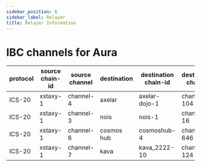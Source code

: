 ```yaml
---
sidebar_position: 8
sidebar_label: Relayer
title: Relayer Information
---
```


# IBC channels for Aura

| protocol | source chain-id | source channel | destination | destination chain-id | destination channel |
|-----------------|-----------------|----------------|-------------|----------------------|---------------------|
| ICS-20     | xstaxy-1        | channel-4      | axelar      | axelar-dojo-1        | channel-104          |
| ICS-20     | xstaxy-1        | channel-3      | nois     | nois-1        | channel-16          |
| ICS-20     | xstaxy-1        | channel-6      | cosmos hub     | cosmoshub-4        | channel-646          |
| ICS-20     | xstaxy-1        | channel-7      | kava     |  kava_2222-10       | channel-124          |

